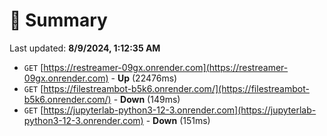 # 📖 Summary
Last updated: **8/9/2024, 1:12:35 AM**

- `GET` [https://restreamer-09gx.onrender.com](https://restreamer-09gx.onrender.com) - **Up** (22476ms)
- `GET` [https://filestreambot-b5k6.onrender.com/](https://filestreambot-b5k6.onrender.com/) - **Down** (149ms)
- `GET` [https://jupyterlab-python3-12-3.onrender.com](https://jupyterlab-python3-12-3.onrender.com) - **Down** (151ms)
